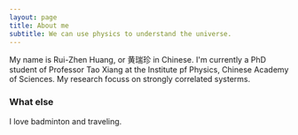 ```yaml
---
layout: page
title: About me
subtitle: We can use physics to understand the universe.
---
```


My name is Rui-Zhen Huang, or 黄瑞珍 in Chinese. I'm currently a PhD student of 
Professor Tao Xiang at the Institute pf Physics, Chinese Academy of Sciences.
My research focuss on strongly correlated systerms.  




### What else

I love badminton and traveling.
